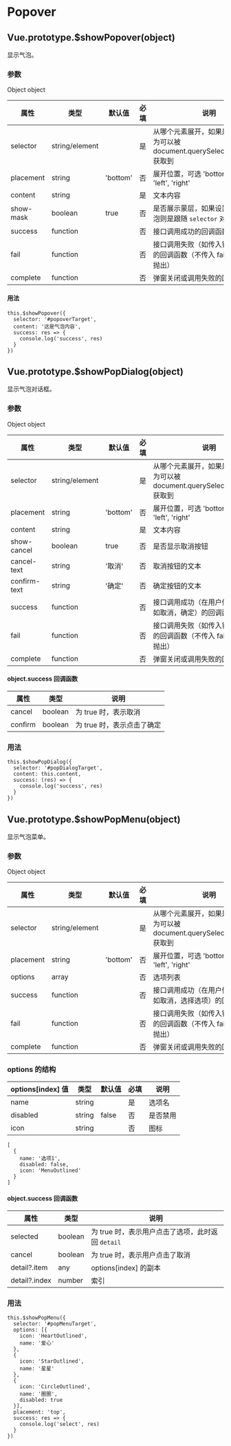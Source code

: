 # Popover

## <a name="showPopover">Vue.prototype.\$showPopover(object)</a>

显示气泡。

### 参数

Object object

| 属性      | 类型           | 默认值   | 必填 | 说明                                                                              |
| --------- | -------------- | -------- | ---- | --------------------------------------------------------------------------------- |
| selector  | string/element |          | 是   | 从哪个元素展开，如果是 string，则为可以被 document.querySelector(selector) 获取到 |
| placement | string         | 'bottom' | 否   | 展开位置，可选 'bottom', 'top', 'left', 'right'                                   |
| content   | string         |          | 是   | 文本内容                                                                          |
| show-mask | boolean        | true     | 否   | 是否展示蒙层，如果设置不展示，气泡则是跟随 `selector` 对应的元素                  |
| success   | function       |          | 否   | 接口调用成功的回调函数                                                            |
| fail      | function       |          | 否   | 接口调用失败（如传入错误的参数）的回调函数（不传入 fail 遇错误直接抛出）          |
| complete  | function       |          | 否   | 弹窗关闭或调用失败的回调函数                                                      |

#### 用法

```
this.$showPopover({
  selector: '#popoverTarget',
  content: '这是气泡内容',
  success: res => {
    console.log('success', res)
  }
})
```

## <a name="showPopDialog">Vue.prototype.\$showPopDialog(object)</a>

显示气泡对话框。

### 参数

Object object

| 属性         | 类型           | 默认值   | 必填 | 说明                                                                              |
| ------------ | -------------- | -------- | ---- | --------------------------------------------------------------------------------- |
| selector     | string/element |          | 是   | 从哪个元素展开，如果是 string，则为可以被 document.querySelector(selector) 获取到 |
| placement    | string         | 'bottom' | 否   | 展开位置，可选 'bottom', 'top', 'left', 'right'                                   |
| content      | string         |          | 是   | 文本内容                                                                          |
| show-cancel  | boolean        | true     | 否   | 是否显示取消按钮                                                                  |
| cancel-text  | string         | '取消'   | 否   | 取消按钮的文本                                                                    |
| confirm-text | string         | '确定'   | 否   | 确定按钮的文本                                                                    |
| success      | function       |          | 否   | 接口调用成功（在用户做出选择后，如取消，确定）的回调函数                          |
| fail         | function       |          | 否   | 接口调用失败（如传入错误的参数）的回调函数（不传入 fail 遇错误直接抛出）          |
| complete     | function       |          | 否   | 弹窗关闭或调用失败的回调函数                                                      |

#### object.success 回调函数

| 属性    | 类型    | 说明                       |
| ------- | ------- | -------------------------- |
| cancel  | boolean | 为 true 时，表示取消       |
| confirm | boolean | 为 true 时，表示点击了确定 |

### 用法

```
this.$showPopDialog({
  selector: '#popDialogTarget',
  content: this.content,
  success: (res) => {
    console.log('success', res)
  }
})
```

## <a name="showPopMenu">Vue.prototype.\$showPopMenu(object)</a>

显示气泡菜单。

### 参数

Object object

| 属性      | 类型           | 默认值   | 必填 | 说明                                                                              |
| --------- | -------------- | -------- | ---- | --------------------------------------------------------------------------------- |
| selector  | string/element |          | 是   | 从哪个元素展开，如果是 string，则为可以被 document.querySelector(selector) 获取到 |
| placement | string         | 'bottom' | 否   | 展开位置，可选 'bottom', 'top', 'left', 'right'                                   |
| options   | array          |          | 否   | 选项列表                                                                          |
| success   | function       |          | 否   | 接口调用成功（在用户做出选择后，如取消，选择选项）的回调函数                      |
| fail      | function       |          | 否   | 接口调用失败（如传入错误的参数）的回调函数（不传入 fail 遇错误直接抛出）          |
| complete  | function       |          | 否   | 弹窗关闭或调用失败的回调函数                                                      |

### options 的结构

| options[index] 值 | 类型   | 默认值 | 必填 | 说明     |
| ----------------- | ------ | ------ | ---- | -------- |
| name              | string |        | 是   | 选项名   |
| disabled          | string | false  | 否   | 是否禁用 |
| icon              | string |        | 否   | 图标     |

```
[
  {
    name: '选项1',
    disabled: false,
    icon: 'MenuOutlined'
  }
]
```

#### object.success 回调函数

| 属性          | 类型    | 说明                                              |
| ------------- | ------- | ------------------------------------------------- |
| selected      | boolean | 为 true 时，表示用户点击了选项，此时返回 `detail` |
| cancel        | boolean | 为 true 时，表示用户点击了取消                    |
| detail?.item  | any     | options[index] 的副本                             |
| detail?.index | number  | 索引                                              |

### 用法

```
this.$showPopMenu({
  selector: '#popMenuTarget',
  options: [{
    icon: 'HeartOutlined',
    name: '爱心'
  },
  {
    icon: 'StarOutlined',
    name: '星星'
  },
  {
    icon: 'CircleOutlined',
    name: '圈圈',
    disabled: true
  }],
  placement: 'top',
  success: res => {
    console.log('select', res)
  }
})
```
